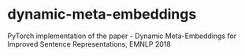 # dynamic-meta-embeddings
PyTorch implementation of the paper - Dynamic Meta-Embeddings for Improved Sentence Representations, EMNLP 2018
